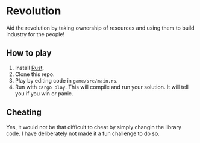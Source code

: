# Revolution
Aid the revolution by taking ownership of resources and using them to build industry for the people!

## How to play
1. Install [Rust](https://www.rust-lang.org/tools/install).
2. Clone this repo.
3. Play by editing code in `game/src/main.rs`.
4. Run with `cargo play`. This will compile and run your solution. It will tell you if you win or panic.

## Cheating
Yes, it would not be that difficult to cheat by simply changin the library code. I have deliberately not made it a fun challenge to do so.
